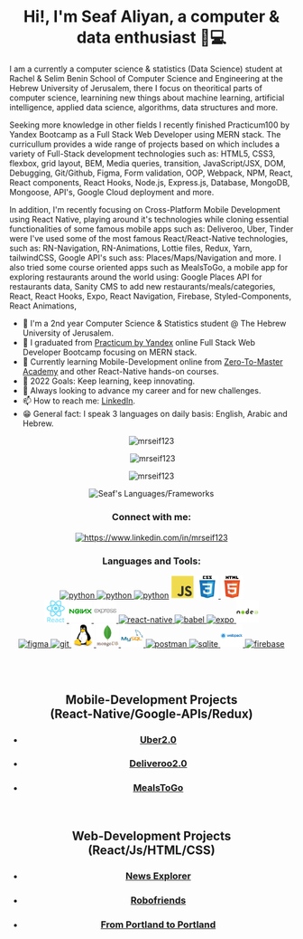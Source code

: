 <h1 align="center">Hi!, I'm Seaf Aliyan, a computer & data enthusiast 👋💻</h1>

I am a currently a computer science & statistics (Data Science) student at Rachel & Selim Benin School of Computer
Science and Engineering at the Hebrew University of Jerusalem, there I focus on theoritical parts of computer science,
learnining new things about machine learning, artificial intelligence, applied data science, algorithms, data structures
and more.

Seeking more knowledge in other fields I recently finished Practicum100 by Yandex Bootcamp as a Full Stack Web Developer
using MERN stack. The curricullum provides a wide range of projects based on which includes a variety of Full-Stack
development technologies such as: HTML5, CSS3, flexbox, grid layout, BEM, Media queries, transition, JavaScript/JSX,
DOM, Debugging, Git/Github, Figma, Form validation, OOP, Webpack, NPM, React, React components, React Hooks, Node.js,
Express.js, Database, MongoDB, Mongoose, API's, Google Cloud deployment and more.

In addition, I'm recently focusing on Cross-Platform Mobile Development using React Native, playing around it's
technologies while cloning essential functionalities of some famous mobile apps such as: Deliveroo, Uber, Tinder were
I've used some of the most famous React/React-Native technologies, such as: RN-Navigation, RN-Animations, Lottie files,
Redux, Yarn, tailwindCSS, Google API's such ass: Places/Maps/Navigation and more. I also tried some course oriented apps
such as MealsToGo, a mobile app for exploring restaurants around the world using: Google Places API for restaurants
data, Sanity CMS to add new restaurants/meals/categories, React, React Hooks, Expo, React Navigation, Firebase,
Styled-Components, React Animations,

- 💙 I'm a 2nd year Computer Science & Statistics student @ The Hebrew University of Jerusalem.
- 🔭 I graduated from [Practicum by Yandex](https://practicum.yandex.com/web/) online Full Stack Web Developer Bootcamp
focusing on MERN stack.
- 📱 Currently learning Mobile-Development online from [Zero-To-Master Academy](https://www.linkedin.com/school/ztm-academy/) 
and other React-Native hands-on courses.
- 🥅 2022 Goals: Keep learning, keep innovating.
- 🤔 Always looking to advance my career and for new challenges.
- 📫 How to reach me: [LinkedIn](https://www.linkedin.com/in/mrseif123/).
- 😁 General fact: I speak 3 languages on daily basis: English, Arabic and Hebrew.

<p align="center"> <img
        src="https://komarev.com/ghpvc/?username=mrseif123&label=Profile%20views&color=0e75b6&style=flat"
        alt="mrseif123" /> </p>

<p align="center">&nbsp;<img
        src="https://github-readme-stats.vercel.app/api?username=mrseif123&show_icons=true&theme=tokyonight&locale=en"
        alt="mrseif123" /></p>

<p align="center"><img src="https://github-readme-streak-stats.herokuapp.com/?user=mrseif123&&theme=tokyonight"
        alt="mrseif123" /></p>

<div align="center">
    <img src="https://github-readme-stats.vercel.app/api/top-langs?username=mrseif123&show_icons=true&count_private=true&locale=en&layout=compact&langs_count=8&hide_border=true&bg_color=151515&title_color=FB8C00&text_color=fff&icon_color=fff&hide=jupyter%20notebook"
        alt="Seaf's Languages/Frameworks" width=400 />
</div>

<h3 align="center">Connect with me:</h3>
<p align="center">
    <a href="https://linkedin.com/in/https://www.linkedin.com/in/mrseif123" target="blank">
        <img align="center" src="https://cdn.jsdelivr.net/npm/simple-icons@3.0.1/icons/linkedin.svg"
            alt="https://www.linkedin.com/in/mrseif123" height="30" width="40" />
    </a>
</p>

<h3 align="center">Languages and Tools:</h3>
<p align="center">
    <a href="https://www.python.org/" target="_blank"> <img
            src="https://banner2.cleanpng.com/20190623/etv/kisspng-python-high-level-programming-language-computer-pr-photos-ottawa-python-authors-group-ottawa-on-5d0f0abf37c231.0386740715612668792284.jpg"
            alt="python" width="40" height="40" /> </a>
    <a href="https://www.java.com/en/" target="_blank"> <img
            src="https://w7.pngwing.com/pngs/837/18/png-transparent-logo-java-runtime-environment-programming-language-runtime-system-oracle-text-logo-desktop-wallpaper.png"
            alt="python" width="40" height="40" /> </a>
    <a href="https://www.cprogramming.com/" target="_blank"> <img
            src="https://docs.microsoft.com/cs-cz/windows/images/c-logo.png" alt="python" width="40" height="40" /></a>
    <a href="https://developer.mozilla.org/en-US/docs/Web/JavaScript" target="_blank"> <img
            src="https://raw.githubusercontent.com/devicons/devicon/master/icons/javascript/javascript-original.svg"
            alt="javascript" width="40" height="40" /></a>
    <a href="https://www.w3schools.com/css/" target="_blank"> <img
            src="https://raw.githubusercontent.com/devicons/devicon/master/icons/css3/css3-original-wordmark.svg"
            alt="css3" width="40" height="40" /> </a>
    <a href="https://www.w3.org/html/" target="_blank"> <img
            src="https://raw.githubusercontent.com/devicons/devicon/master/icons/html5/html5-original-wordmark.svg"
            alt="html5" width="40" height="40" /> </a>
    <br>
    <a href="https://reactjs.org/" target="_blank"> <img
            src="https://raw.githubusercontent.com/devicons/devicon/master/icons/react/react-original-wordmark.svg"
            alt="react" width="40" height="40" /> </a>
    <a href="https://www.nginx.com" target="_blank"> <img
            src="https://raw.githubusercontent.com/devicons/devicon/master/icons/nginx/nginx-original.svg" alt="nginx"
            width="40" height="40" /> </a>
    <a href="https://expressjs.com" target="_blank"> <img
            src="https://raw.githubusercontent.com/devicons/devicon/master/icons/express/express-original-wordmark.svg"
            alt="express" width="40" height="40" /> </a>
    <a href="https://reactnative.dev/" target="_blank"> <img
            src="https://infillion.com/wp-content/uploads/2020/02/react-native.jpg" alt="react-native" width="40"
            height="40" /> </a>
    <a href="https://babeljs.io/" target="_blank"> <img src="https://www.vectorlogo.zone/logos/babeljs/babeljs-icon.svg"
            alt="babel" width="40" height="40" /> </a>
    <a href="https://expo.dev/" target="_blank"> <img
            src="https://play-lh.googleusercontent.com/algsmuhitlyCU_Yy3IU7-7KYIhCBwx5UJG4Bln-hygBjjlUVCiGo1y8W5JNqYm9WW3s"
            alt="expo" width="40" height="40" /> </a>
    <a href="https://nodejs.org" target="_blank"> <img
            src="https://raw.githubusercontent.com/devicons/devicon/master/icons/nodejs/nodejs-original-wordmark.svg"
            alt="nodejs" width="40" height="40" /> </a>
    <br>
    <a href="https://www.figma.com/" target="_blank"> <img src="https://www.vectorlogo.zone/logos/figma/figma-icon.svg"
            alt="figma" width="40" height="40" /> </a>
    <a href="https://git-scm.com/" target="_blank"> <img
            src="https://www.vectorlogo.zone/logos/git-scm/git-scm-icon.svg" alt="git" width="40" height="40" /> </a>
    <a href="https://www.linux.org/" target="_blank"> <img
            src="https://raw.githubusercontent.com/devicons/devicon/master/icons/linux/linux-original.svg" alt="linux"
            width="40" height="40" /> </a>
    <a href="https://www.mongodb.com/" target="_blank"> <img
            src="https://raw.githubusercontent.com/devicons/devicon/master/icons/mongodb/mongodb-original-wordmark.svg"
            alt="mongodb" width="40" height="40" /> </a>
    <a href="https://www.mysql.com/" target="_blank"> <img
            src="https://raw.githubusercontent.com/devicons/devicon/master/icons/mysql/mysql-original-wordmark.svg"
            alt="mysql" width="40" height="40" /> </a>
    <a href="https://postman.com" target="_blank"> <img
            src="https://www.vectorlogo.zone/logos/getpostman/getpostman-icon.svg" alt="postman" width="40"
            height="40" />
    </a>
    <a href="https://www.sqlite.org/" target="_blank"> <img
            src="https://www.vectorlogo.zone/logos/sqlite/sqlite-icon.svg" alt="sqlite" width="40" height="40" /> </a>
    <a href="https://webpack.js.org" target="_blank"> <img
            src="https://raw.githubusercontent.com/devicons/devicon/d00d0969292a6569d45b06d3f350f463a0107b0d/icons/webpack/webpack-original-wordmark.svg"
            alt="webpack" width="40" height="40" /> </a>
    <a href="https://www.googleadservices.com/pagead/aclk?sa=L&ai=DChcSEwiNkKu9kO35AhXP6HcKHUWUB0cYABAAGgJlZg&ohost=www.google.com&cid=CAESbeD2_1p57TadJzLH8TwLLN2ah74m9EBgrNa_6ppVYTE6DQyjk8k9IK4lDBTmZgT0yCyBlMl7bSXagekjoRQhQCF9hjLfUuKs1rKjuoADMzb9Jh0UTwI6GOSdqza7PDxKZCJkW9_CT_CLkofWIpU&sig=AOD64_2ll2h9p6B2SyJeOwPYLSHGXLfVQw&q&adurl&ved=2ahUKEwjqqKO9kO35AhXHnf0HHV0ZDUQQ0Qx6BAgDEAE"
        target="_blank"> <img
            src="https://www.gstatic.com/devrel-devsite/prod/v6bd99c7d8fa6220aea6020b29137b212e2eacdba13242535487f52ab3557b0cb/firebase/images/touchicon-180.png"
            alt="firebase" width="40" height="40" /> </a>
</p>
<br><br>
<h2 align="center">Mobile-Development Projects<br> (React-Native/Google-APIs/Redux)</h2>
<ul align="center">
    <li>
        <h3 align="center"><a href="https://github.com/mrseif123/Uber2.0">Uber2.0</a></h3>
    </li>
    <li>
        <h3 align="center"><a href="https://github.com/mrseif123/Deliveroo2.0">Deliveroo2.0</a></h3>
    </li>
    <li>
        <h3 align="center"><a href="https://github.com/mrseif123/MealsToGo">MealsToGo</a></h3>
    </li>
</ul>
<br>
<h2 align="center">Web-Development Projects<br> (React/Js/HTML/CSS)</h2>
<ul align="center">
    <li>
        <h3 align="center"><a href="https://github.com/mrseif123/News-Explorer-Full">News Explorer</a></h3>
    </li>
    <li>
        <h3 align="center"><a href="https://github.com/mrseif123/robofriends">Robofriends</a></h3>
    </li>
    <li>
        <h3 align="center"><a href="https://github.com/mrseif123/From-Portland-to-Portland">From Portland to
                Portland</a></h3>
    </li>
</ul>

